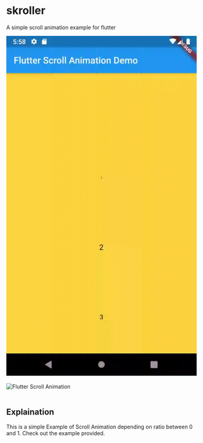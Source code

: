 # skroller

A simple scroll animation example for flutter

<img src="flutter_scroll_animation.gif" alt="Flutter Scroll Animation" />
<br/><br/>

<img src="flutter_scroll_anim2.gif.gif" alt="Flutter Scroll Animation" />
<br/><br/>

## Explaination

This is a simple Example of Scroll Animation depending on ratio between 0 and 1. Check out the example provided.